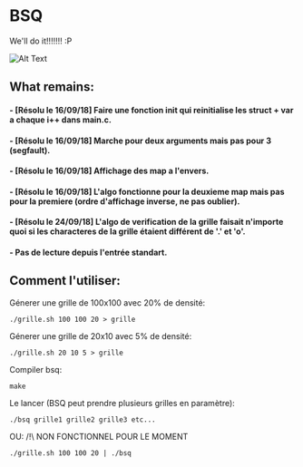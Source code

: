 # BSQ
We'll do it!!!!!!! :P

![Alt Text](https://media.giphy.com/media/b7f0X8Okk1uyk/giphy.gif)

## What remains:
#### - [Résolu le 16/09/18] Faire une fonction init qui reinitialise les struct + var a chaque i++ dans main.c.
#### - [Résolu le 16/09/18] Marche pour deux arguments mais pas pour 3 (segfault).
#### - [Résolu le 16/09/18] Affichage des map a l'envers.
#### - [Résolu le 16/09/18] L'algo fonctionne pour la deuxieme map mais pas pour la premiere (ordre d'affichage inverse, ne pas oublier).
#### - [Résolu le 24/09/18] L'algo de verification de la grille faisait n'importe quoi si les characteres de la grille étaient différent de '.' et 'o'.
#### - Pas de lecture depuis l'entrée standart.

## Comment l'utiliser:
Génerer une grille de 100x100 avec 20% de densité:
```
./grille.sh 100 100 20 > grille
```
Génerer une grille de 20x10 avec 5% de densité:
```
./grille.sh 20 10 5 > grille
```
Compiler bsq:
```
make
```
Le lancer (BSQ peut prendre plusieurs grilles en paramètre):
```
./bsq grille1 grille2 grille3 etc...
```
OU: /!\ NON FONCTIONNEL POUR LE MOMENT
```
./grille.sh 100 100 20 | ./bsq
```

